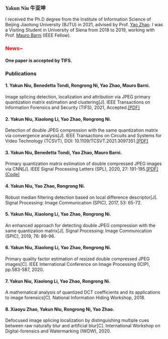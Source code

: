 

### <font face="黑体">Yakun Niu 牛亚坤</font>

I received the Ph.D degree from the Institute of Information Science of Beijing Jiaotong University (BJTU) in 2021, advised by Prof. [Yao Zhao](http://mepro.bjtu.edu.cn/zhaoyao/index.htm). 
I was a Visiting Student in University of Siena from 2018 to 2019, working with Prof. [Mauro Barni](http://clem.dii.unisi.it/~vipp/mbarni.html) (IEEE Fellow).



### <font color=red>News~</font>
#### One paper is accepted by TIFS.
### Publications

#### 1. Yakun Niu, Benedetta Tondi, Rongrong Ni, Yao Zhao, Mauro Barni. 
Image splicing detection, localization and attribution via JPEG primary quantization matrix estimation and clustering[J]. IEEE Transactions on
Information Forensics and Security (TIFS), 2021, Accepted.[[PDF]](https://ieeexplore.ieee.org/document/9622213/)
#### 2. Yakun Niu, Xiaolong Li, Yao Zhao, Rongrong Ni. 
Detection of double JPEG compression with the same quantization matrix via convergence analysis[J]. IEEE Transactions on Circuits and Systems for Video Technology (TCSVT),
DOI: 10.1109/TCSVT.2021.3097351.[[PDF]](https://ieeexplore.ieee.org/document/9486879)
#### 3. Yakun Niu, Benedetta Tondi, Yao Zhao, Mauro Barni. 
Primary quantization matrix estimation of double
compressed JPEG images via CNN[J]. IEEE Signal Processing Letters (SPL), 2020, 27: 191-195.[[PDF]](https://ieeexplore.ieee.org/document/8945385)[(Code)](https://github.com/andreacos/CnnJpegPrimaryQuantizationEstimation)
#### 4. Yakun Niu, Yao Zhao, Rongrong Ni. 
Robust median filtering detection based on local difference descriptor[J]. Signal
Processing: Image Communication (SPIC), 2017, 53: 65-72. 
#### 5. Yakun Niu, Xiaolong Li, Yao Zhao, Rongrong Ni. 
An enhanced approach for detecting double JPEG compression with the
same quantization matrix[J]. Signal Processing: Image Communication (SPIC), 2019, 76: 89-96. 
#### 6. Yakun Niu, Xiaolong Li, Yao Zhao, Rongrong Ni. 
Primary quality factor estimation of resized double compressed JPEG
images[C]. IEEE International Conference on Image Processing (ICIP), pp.583-587, 2020.
#### 7. Yakun Niu, Xiaolong Li, Yao Zhao, Rongrong Ni. 
A mathematical analysis of quantized DCT coefficients and its applications
to image forensics[C]. National Information Hiding Workshop, 2018.

#### 8. Xiaoyu Zhao, Yakun Niu, Rongrong Ni, Yao Zhao. 
Defocused image splicing localization by distinguishing multiple cues
between raw naturally blur and artificial blur[C]. International Workshop on Digital-forensics and
Watermarking (IWDW), 2020.
